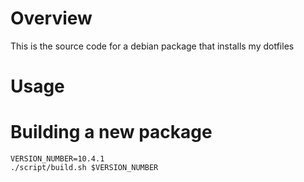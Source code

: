 Overview
========

This is the source code for a debian package that installs my dotfiles

Usage
=====

Building a new package
======================

```
VERSION_NUMBER=10.4.1
./script/build.sh $VERSION_NUMBER
```
